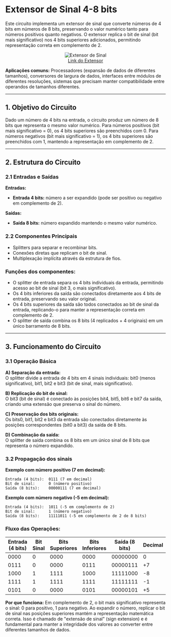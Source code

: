 # Extensor de Sinal 4-8 bits

Este circuito implementa um extensor de sinal que converte números de 4 bits em números de 8 bits, preservando o valor numérico tanto para números positivos quanto negativos. O extensor replica o bit de sinal (bit mais significativo) nos 4 bits superiores adicionados, permitindo representação correta em complemento de 2.

<p align="center">
  <img src="./Imagens/ExtensorSinal.png" alt="Extensor de Sinal"><br>
  <a href="./11-Extensor.circ">Link do Extensor</a>
</p>

**Aplicações comuns:** Processadores (expansão de dados de diferentes tamanhos), conversores de largura de dados, interfaces entre módulos de diferentes resoluções, sistemas que precisam manter compatibilidade entre operandos de tamanhos diferentes.

---

## 1. Objetivo do Circuito

Dado um número de 4 bits na entrada, o circuito produz um número de 8 bits que representa o mesmo valor numérico. Para números positivos (bit mais significativo = 0), os 4 bits superiores são preenchidos com 0. Para números negativos (bit mais significativo = 1), os 4 bits superiores são preenchidos com 1, mantendo a representação em complemento de 2.

---

## 2. Estrutura do Circuito

### 2.1 Entradas e Saídas
**Entradas:**
- **Entrada 4 bits:** número a ser expandido (pode ser positivo ou negativo em complemento de 2).

**Saídas:**
- **Saída 8 bits:** número expandido mantendo o mesmo valor numérico.

### 2.2 Componentes Principais

- Splitters para separar e recombinar bits.
- Conexões diretas que replicam o bit de sinal.
- Multiplexação implícita através da estrutura de fios.

### **Funções dos componentes:**
- O splitter de entrada separa os 4 bits individuais da entrada, permitindo acesso ao bit de sinal (bit 3, o mais significativo).
- Os 4 bits inferiores da saída são conectados diretamente aos 4 bits de entrada, preservando seu valor original.
- Os 4 bits superiores da saída são todos conectados ao bit de sinal da entrada, replicando-o para manter a representação correta em complemento de 2.
- O splitter de saída combina os 8 bits (4 replicados + 4 originais) em um único barramento de 8 bits.

---

## 3. Funcionamento do Circuito

### 3.1 Operação Básica

**A) Separação da entrada:**  
O splitter divide a entrada de 4 bits em 4 sinais individuais: bit0 (menos significativo), bit1, bit2 e bit3 (bit de sinal, mais significativo).

**B) Replicação do bit de sinal:**  
O bit3 (bit de sinal) é conectado às posições bit4, bit5, bit6 e bit7 da saída, criando uma extensão que preserva o sinal do número.

**C) Preservação dos bits originais:**  
Os bits0, bit1, bit2 e bit3 da entrada são conectados diretamente às posições correspondentes (bit0 a bit3) da saída de 8 bits.

**D) Combinação da saída:**  
O splitter de saída combina os 8 bits em um único sinal de 8 bits que representa o número expandido.

### 3.2 Propagação dos sinais

**Exemplo com número positivo (7 em decimal):**
```
Entrada (4 bits):  0111 (7 em decimal)
Bit de sinal:      0 (número positivo)
Saída (8 bits):    00000111 (7 em decimal)
```

**Exemplo com número negativo (-5 em decimal):**
```
Entrada (4 bits):  1011 (-5 em complemento de 2)
Bit de sinal:      1 (número negativo)
Saída (8 bits):    11111011 (-5 em complemento de 2 de 8 bits)
```

### Fluxo das Operações:

| Entrada (4 bits) | Bit Sinal | Bits Superiores | Bits Inferiores | Saída (8 bits) | Decimal |
|------------------|-----------|-----------------|-----------------|----------------|---------|
| 0000             | 0         | 0000            | 0000            | 00000000       | 0       |
| 0111             | 0         | 0000            | 0111            | 00000111       | +7      |
| 1000             | 1         | 1111            | 1000            | 11111000       | -8      |
| 1111             | 1         | 1111            | 1111            | 11111111       | -1      |
| 0101             | 0         | 0000            | 0101            | 00000101       | +5      |

**Por que funciona:**
Em complemento de 2, o bit mais significativo representa o sinal: 0 para positivo, 1 para negativo. Ao expandir o número, replicar o bit de sinal nas posições superiores mantém a representação matemática correta. Isso é chamado de "extensão de sinal" (sign extension) e é fundamental para manter a integridade dos valores ao converter entre diferentes tamanhos de dados.